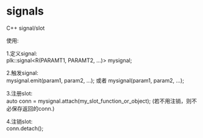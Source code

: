 # signals
C++ signal/slot


使用:


1.定义signal:  
    plk::signal<R(PARAMT1, PARAMT2, ...)> mysignal;

2.触发signal:  
    mysignal.emit(param1, param2, ...); 或者 mysignal(param1, param2, ...);

3.注册slot:  
    auto conn = mysignal.attach(my_slot_function_or_object); 
    (若不用注销，则不必保存返回的conn.)

4.注销slot:  
    conn.detach();
